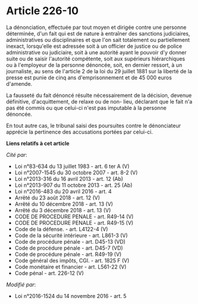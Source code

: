 # Article 226-10

La dénonciation, effectuée par tout moyen et dirigée contre une personne déterminée, d'un fait qui est de nature à entraîner
des sanctions judiciaires, administratives ou disciplinaires et que l'on sait totalement ou partiellement inexact,
lorsqu'elle est adressée soit à un officier de justice ou de police administrative ou judiciaire, soit à une autorité ayant
le pouvoir d'y donner suite ou de saisir l'autorité compétente, soit aux supérieurs hiérarchiques ou à l'employeur de la
personne dénoncée, soit, en dernier ressort, à un journaliste, au sens de l'article 2 de la loi du 29 juillet 1881 sur la
liberté de la presse  est punie de cinq ans d'emprisonnement et de 45 000 euros d'amende.

La fausseté du fait dénoncé résulte nécessairement de la décision, devenue définitive, d'acquittement, de relaxe ou de non-
lieu, déclarant que le fait n'a pas été commis ou que celui-ci n'est pas imputable à la personne dénoncée.

En tout autre cas, le tribunal saisi des poursuites contre le dénonciateur apprécie la pertinence des accusations portées par
celui-ci.

**Liens relatifs à cet article**

_Cité par_:

  - Loi n°83-634 du 13 juillet 1983 - art. 6 ter A (V)
  - Loi n°2007-1545 du 30 octobre 2007 - art. 8-2 (V)
  - Loi n°2013-316 du 16 avril 2013 - art. 12 (Ab)
  - Loi n°2013-907 du 11 octobre 2013 - art. 25 (Ab)
  - Loi n°2016-483 du 20 avril 2016 - art. 4
  - Arrêté du 23 août 2018 - art. 12 (V)
  - Arrêté du 10 décembre 2018 - art. 13 (V)
  - Arrêté du 3 décembre 2018 - art. 13 (V)
  - CODE DE PROCEDURE PENALE - art. R49-14 (V)
  - CODE DE PROCEDURE PENALE - art. R49-15 (V)
  - Code de la défense. - art. L4122-4 (V)
  - Code de la sécurité intérieure - art. L861-3 (V)
  - Code de procédure pénale - art. D45-13 (VD)
  - Code de procédure pénale - art. D45-7 (VD)
  - Code de procédure pénale - art. R49-19 (V)
  - Code général des impôts, CGI. - art. 1825 F (V)
  - Code monétaire et financier - art. L561-22 (V)
  - Code pénal - art. 226-12 (V)

_Modifié par_:

  - Loi n°2016-1524 du 14 novembre 2016 - art. 5
